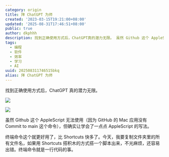 ```yaml
---
category: origin
title: 拜 ChatGPT 为师
created: '2023-03-15T19:21:00+08:00'
updated: '2025-08-31T17:46:51+08:00'
public: true
author: dkphhh
description: 找到正确使用方式后，ChatGPT真的潜力无限。 虽然 Github 这个 AppleScript 无法使用（因为 Gi
tags:
  - 编程
  - 软件
  - 效率
  - 学习
  - AI
uuid: 202508311746515bkq
alias: 拜 ChatGPT 为师
---
```


找到正确使用方式后，ChatGPT 真的潜力无限。

![](https://cdn.jsdelivr.net/gh/dkphhh/img/imgformessage/20230315191108.jpg)

![](https://cdn.jsdelivr.net/gh/dkphhh/img/imgformessage/20230315191153.jpg)

虽然 Github 这个 AppleScript 无法使用（因为 GitHub 的 Mac 应用没有 Commit to main 这个命令），但确实让学会了一点点 AppleScript 的写法。

终端命令这个就更好用了，比 Shortcuts 快多了。今天，我要复制文件夹里的所有文件名，如果用 Shortcuts 搭积木的方式搭一个脚本出来，不光麻烦，还容易出错。终端命令就是一行代码的事。
